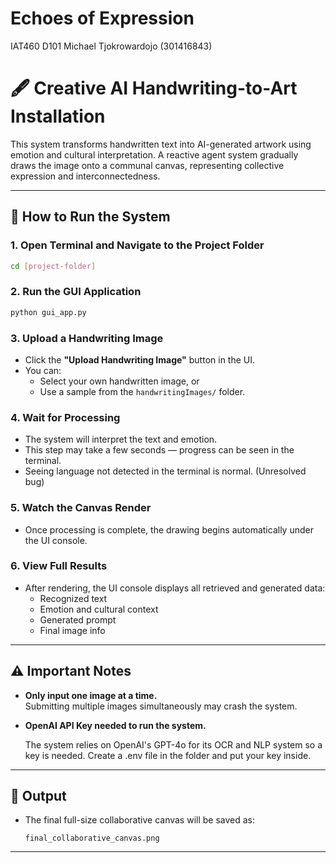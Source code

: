 # Echoes of Expression
IAT460 D101
Michael Tjokrowardojo (301416843)


# 🖋️ Creative AI Handwriting-to-Art Installation

This system transforms handwritten text into AI-generated artwork using emotion and cultural interpretation. A reactive agent system gradually draws the image onto a communal canvas, representing collective expression and interconnectedness.

---

## 🚀 How to Run the System

### 1. Open Terminal and Navigate to the Project Folder
```bash
cd [project-folder]
```

### 2. Run the GUI Application
```bash
python gui_app.py
```

### 3. Upload a Handwriting Image
- Click the **"Upload Handwriting Image"** button in the UI.
- You can:
  - Select your own handwritten image, or  
  - Use a sample from the `handwritingImages/` folder.

### 4. Wait for Processing
- The system will interpret the text and emotion.
- This step may take a few seconds — progress can be seen in the terminal.
- Seeing language not detected in the terminal is normal. (Unresolved bug)

### 5. Watch the Canvas Render
- Once processing is complete, the drawing begins automatically under the UI console.

### 6. View Full Results
- After rendering, the UI console displays all retrieved and generated data:
  - Recognized text
  - Emotion and cultural context
  - Generated prompt
  - Final image info

---

## ⚠️ Important Notes

- **Only input one image at a time.**  
  Submitting multiple images simultaneously may crash the system.

- **OpenAI API Key needed to run the system.**

  The system relies on OpenAI's GPT-4o for its OCR and NLP system so a key is needed. Create a .env file in the folder and put your key inside.

---

## 💾 Output

- The final full-size collaborative canvas will be saved as:  
  ```
  final_collaborative_canvas.png
  ```

---